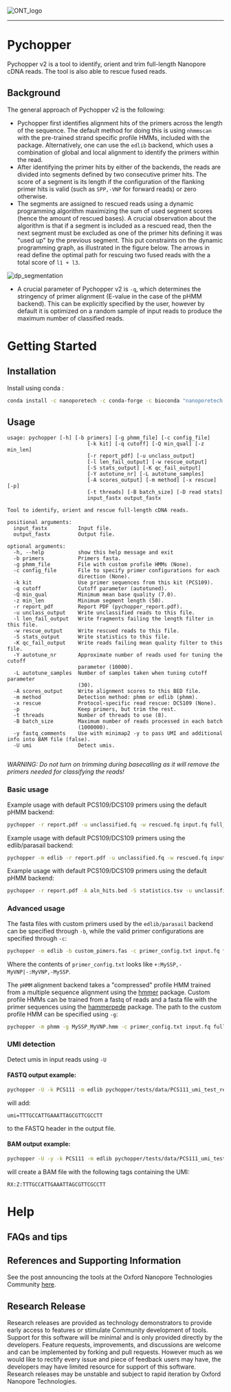 ![ONT_logo](/ONT_logo.png)

-----------------------------

Pychopper
=========

Pychopper v2 is a tool to identify, orient and trim full-length Nanopore cDNA reads. The tool is also able to rescue fused reads.

Background
----------
The general approach of Pychopper v2 is the following:

- Pychopper first identifies alignment hits of the primers across the length of the sequence. The default method for doing this is using `nhmmscan` with the pre-trained strand specific profile HMMs, included with the package. Alternatively, one can use the `edlib` backend, which uses a combination of global and local alignment to identify the primers within the read.
- After identifying the primer hits by either of the backends, the reads are divided into segments defined by two consecutive primer hits. The score of a segment is its length if the configuration of the flanking primer hits is valid (such as `SPP,-VNP` for forward reads) or zero otherwise.
- The segments are assigned to rescued reads using a dynamic programming algorithm maximizing the sum of used segment scores (hence the amount of rescued bases). A crucial observation about the algorithm is that if a segment is included as a rescued read, then the next segment must be excluded as one of the primer hits defining it was "used up" by the previous segment. This put constraints on the dynamic programming graph, as illustrated in the figure below. The arrows in read define the optimal path for rescuing two fused reads with the a total score of `l1 + l3`.

![dp_segmentation](/dp_segmentation.png)

- A crucial parameter of Pychopper v2 is `-q`, which determines the stringency of primer alignment (E-value in the case of the pHMM backend). This can be explicitly specified by the user, however by default it is optimized on a random sample of input reads to produce the maximum number of classified reads.

Getting Started
================

## Installation

Install using conda :

```bash
conda install -c nanoporetech -c conda-forge -c bioconda "nanoporetech::pychopper"
```

## Usage

```
usage: pychopper [-h] [-b primers] [-g phmm_file] [-c config_file]
                          [-k kit] [-q cutoff] [-Q min_qual] [-z min_len]
                          [-r report_pdf] [-u unclass_output]
                          [-l len_fail_output] [-w rescue_output]
                          [-S stats_output] [-K qc_fail_output]
                          [-Y autotune_nr] [-L autotune_samples]
                          [-A scores_output] [-m method] [-x rescue] [-p]
                          [-t threads] [-B batch_size] [-D read stats]
                          input_fastx output_fastx

Tool to identify, orient and rescue full-length cDNA reads.

positional arguments:
  input_fastx          Input file.
  output_fastx         Output file.

optional arguments:
  -h, --help           show this help message and exit
  -b primers           Primers fasta.
  -g phmm_file         File with custom profile HMMs (None).
  -c config_file       File to specify primer configurations for each
                       direction (None).
  -k kit               Use primer sequences from this kit (PCS109).
  -q cutoff            Cutoff parameter (autotuned).
  -Q min_qual          Minimum mean base quality (7.0).
  -z min_len           Minimum segment length (50).
  -r report_pdf        Report PDF (pychopper_report.pdf).
  -u unclass_output    Write unclassified reads to this file.
  -l len_fail_output   Write fragments failing the length filter in this file.
  -w rescue_output     Write rescued reads to this file.
  -S stats_output      Write statistics to this file.
  -K qc_fail_output    Write reads failing mean quality filter to this file.
  -Y autotune_nr       Approximate number of reads used for tuning the cutoff
                       parameter (10000).
  -L autotune_samples  Number of samples taken when tuning cutoff parameter
                       (30).
  -A scores_output     Write alignment scores to this BED file.
  -m method            Detection method: phmm or edlib (phmm).
  -x rescue            Protocol-specific read rescue: DCS109 (None).
  -p                   Keep primers, but trim the rest.
  -t threads           Number of threads to use (8).
  -B batch_size        Maximum number of reads processed in each batch
                       (1000000).
  -y fastq_comments    Use with minimap2 -y to pass UMI and additional info into BAM file (false).
  -U umi               Detect umis. 
  
```

*WARNING: Do not turn on trimming during basecalling as it will remove the primers needed for classifying the reads!*

### Basic usage

Example usage with default PCS109/DCS109 primers using the default pHMM backend:

```bash
pychopper -r report.pdf -u unclassified.fq -w rescued.fq input.fq full_length_output.fq
```

Example usage with default PCS109/DCS109 primers using the edlib/parasail backend:

```bash
pychopper -m edlib -r report.pdf -u unclassified.fq -w rescued.fq input.fq full_length_output.fq
```
Example usage with default PCS109/DCS109 primers using the default pHMM backend:

```bash
pychopper -r report.pdf -A aln_hits.bed -S statistics.tsv -u unclassified.fq -w rescued.fq input.fq full_length_output.fq
```

### Advanced usage

The fasta files with custom primers used by the `edlib/parasail` backend can be specified through `-b`, while the valid primer configurations are specified through `-c`:

```bash
pychopper -m edlib -b custom_pimers.fas -c primer_config.txt input.fq full_length_output.fq
```
Where the contents of `primer_config.txt` looks like `+:MySSP,-MyVNP|-:MyVNP,-MySSP`.

The `pHMM` alignment backend takes a "compressed" profile HMM trained from a multiple sequence alignment using the [hmmer](http://hmmer.org/) package. Custom profile HMMs can be trained from a fastq of reads and a fasta file with the primer sequences using the [hammerpede](https://github.com/nanoporetech/hammerpede) package. The path to the custom profile HMM can be specified using `-g`:

```bash
pychopper -m phmm -g MySSP_MyVNP.hmm -c primer_config.txt input.fq full_length_output.fq
```

### UMI detection
Detect umis in input reads using `-U` 
#### FASTQ output example:
```bash
pychopper -U -k PCS111 -m edlib pychopper/tests/data/PCS111_umi_test_reads.fastq -
```
will add:
```
umi=TTTGCCATTGAAATTAGCGTTCGCCTT
```
to the FASTQ header in the output file.

#### BAM output example:
```bash
pychopper -U -y -k PCS111 -m edlib pychopper/tests/data/PCS111_umi_test_reads.fastq - | minimap2 -y ... 
```
will create a BAM file with the following tags containing the UMI:
```
RX:Z:TTTGCCATTGAAATTAGCGTTCGCCTT
```

Help
====

## FAQs and tips

## References and Supporting Information

See the post announcing the tools at the Oxford Nanopore Technologies Community [here](https://community.nanoporetech.com/posts/new-transcriptomics-analys).

## Research Release

Research releases are provided as technology demonstrators to provide early access to features or stimulate Community development of tools. Support for this software will be minimal and is only provided directly by the developers. Feature requests, improvements, and discussions are welcome and can be implemented by forking and pull requests. However much as we would like to rectify every issue and piece of feedback users may have, the developers may have limited resource for support of this software. Research releases may be unstable and subject to rapid iteration by Oxford Nanopore Technologies.


